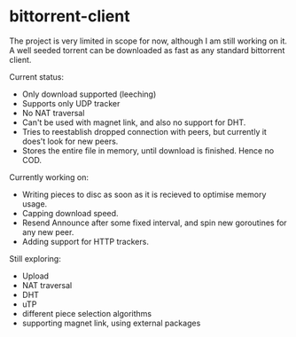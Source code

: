 # bittorrent-client

The project is very limited in scope for now, although I am still working on it.
A well seeded torrent can be downloaded as fast as any standard bittorrent client.

Current status:
- Only download supported (leeching)
- Supports only UDP tracker
- No NAT traversal
- Can't be used with magnet link, and also no support for DHT.
- Tries to reestablish dropped connection with peers, but currently it does't look for new peers.
- Stores the entire file in memory, until download is finished. Hence no COD.


Currently working on:
- Writing pieces to disc as soon as it is recieved to optimise memory usage.
- Capping download speed.
- Resend Announce after some fixed interval, and spin new goroutines for any new peer.
- Adding support for HTTP trackers.


Still exploring:
- Upload
- NAT traversal
- DHT
- uTP
- different piece selection algorithms
- supporting magnet link, using external packages
